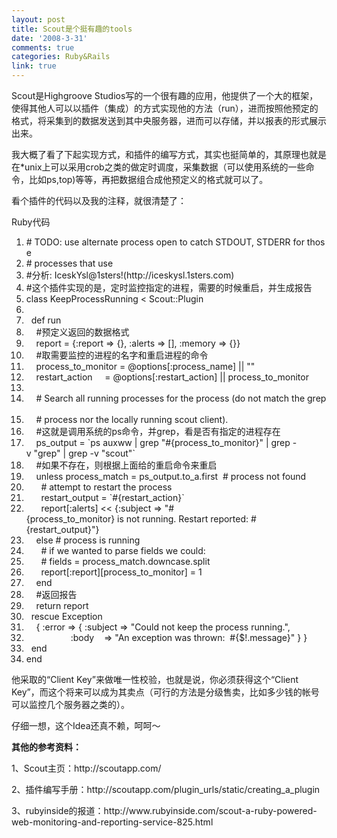 ```yaml
---
layout: post
title: Scout是个挺有趣的tools
date: '2008-3-31'
comments: true
categories: Ruby&Rails
link: true
---
```

<p>Scout是Highgroove Studios写的一个很有趣的应用，他提供了一个大的框架，使得其他人可以以插件（集成）的方式实现他的方法（run），进而按照他预定的格式，将采集到的数据发送到其中央服务器，进而可以存储，并以报表的形式展示出来。</p>
<p>我大概了看了下起实现方式，和插件的编写方式，其实也挺简单的，其原理也就是在*unix上可以采用crob之类的做定时调度，采集数据（可以使用系统的一些命令，比如ps,top)等等，再把数据组合成他预定义的格式就可以了。</p>
<p>看个插件的代码以及我的注释，就很清楚了：</p>
<p>
<div class="codeText">
<div class="codeHead">Ruby代码</div>
<ol start="1" class="dp-rb">
    <li class="alt"><span><span class="comment">#&nbsp;TODO:&nbsp;use&nbsp;alternate&nbsp;process&nbsp;open&nbsp;to&nbsp;catch&nbsp;STDOUT,&nbsp;STDERR&nbsp;for&nbsp;those&nbsp;</span><span>&nbsp;&nbsp;</span></span></li>
    <li class=""><span><span class="comment">#&nbsp;processes&nbsp;that&nbsp;use</span><span>&nbsp;&nbsp;</span></span></li>
    <li class="alt"><span><span class="comment">#分析:&nbsp;IceskYsl@1sters!(http://iceskysl.1sters.com)</span><span>&nbsp;&nbsp;</span></span></li>
    <li class=""><span><span class="comment">#这个插件实现的是，定时监控指定的进程，需要的时候重启，并生成报告</span><span>&nbsp;&nbsp;</span></span></li>
    <li class="alt"><span><span class="keyword">class</span><span>&nbsp;KeepProcessRunning&nbsp;&lt;&nbsp;Scout::Plugin&nbsp;&nbsp;</span></span></li>
    <li class=""><span>&nbsp;&nbsp;</span></li>
    <li class="alt"><span>&nbsp;&nbsp;<span class="keyword">def</span><span>&nbsp;run&nbsp;&nbsp;</span></span></li>
    <li class=""><span>&nbsp;&nbsp;&nbsp;&nbsp;<span class="comment">#预定义返回的数据格式</span><span>&nbsp;&nbsp;</span></span></li>
    <li class="alt"><span>&nbsp;&nbsp;&nbsp;&nbsp;report&nbsp;=&nbsp;{<span class="symbol">:report</span><span>&nbsp;=&gt;&nbsp;{},&nbsp;</span><span class="symbol">:alerts</span><span>&nbsp;=&gt;&nbsp;[],&nbsp;</span><span class="symbol">:memory</span><span>&nbsp;=&gt;&nbsp;{}}&nbsp;&nbsp;</span></span></li>
    <li class=""><span>&nbsp;&nbsp;&nbsp;&nbsp;<span class="comment">#取需要监控的进程的名字和重启进程的命令</span><span>&nbsp;&nbsp;</span></span></li>
    <li class="alt"><span>&nbsp;&nbsp;&nbsp;&nbsp;process_to_monitor&nbsp;=&nbsp;<span class="variable">@options</span><span>[</span><span class="symbol">:process_name</span><span>]&nbsp;||&nbsp;</span><span class="string">&quot;&quot;</span><span>&nbsp;&nbsp;</span></span></li>
    <li class=""><span>&nbsp;&nbsp;&nbsp;&nbsp;restart_action&nbsp;&nbsp;&nbsp;&nbsp;&nbsp;=&nbsp;<span class="variable">@options</span><span>[</span><span class="symbol">:restart_action</span><span>]&nbsp;||&nbsp;process_to_monitor&nbsp;&nbsp;</span></span></li>
    <li class="alt"><span>&nbsp;&nbsp;&nbsp;&nbsp;&nbsp;&nbsp;</span></li>
    <li class=""><span>&nbsp;&nbsp;&nbsp;&nbsp;<span class="comment">#&nbsp;Search&nbsp;all&nbsp;running&nbsp;processes&nbsp;for&nbsp;the&nbsp;process&nbsp;(do&nbsp;not&nbsp;match&nbsp;the&nbsp;grep&nbsp;</span><span>&nbsp;&nbsp;</span></span></li>
    <li class="alt"><span>&nbsp;&nbsp;&nbsp;&nbsp;<span class="comment">#&nbsp;process&nbsp;nor&nbsp;the&nbsp;locally&nbsp;running&nbsp;scout&nbsp;client).</span><span>&nbsp;&nbsp;</span></span></li>
    <li class=""><span>&nbsp;&nbsp;&nbsp;&nbsp;<span class="comment">#这就是调用系统的ps命令，并grep，看是否有指定的进程存在</span><span>&nbsp;&nbsp;</span></span></li>
    <li class="alt"><span>&nbsp;&nbsp;&nbsp;&nbsp;ps_output&nbsp;=&nbsp;`ps&nbsp;auxww&nbsp;|&nbsp;grep&nbsp;<span class="string">&quot;#{process_to_monitor}&quot;</span><span>&nbsp;|&nbsp;grep&nbsp;-v&nbsp;</span><span class="string">&quot;grep&quot;</span><span>&nbsp;|&nbsp;grep&nbsp;-v&nbsp;</span><span class="string">&quot;scout&quot;</span><span>`&nbsp;&nbsp;</span></span></li>
    <li class=""><span>&nbsp;&nbsp;&nbsp;&nbsp;<span class="comment">#如果不存在，则根据上面给的重启命令来重启</span><span>&nbsp;&nbsp;</span></span></li>
    <li class="alt"><span>&nbsp;&nbsp;&nbsp;&nbsp;<span class="keyword">unless</span><span>&nbsp;process_match&nbsp;=&nbsp;ps_output.to_a.first&nbsp;&nbsp;</span><span class="comment">#&nbsp;process&nbsp;not&nbsp;found</span><span>&nbsp;&nbsp;</span></span></li>
    <li class=""><span>&nbsp;&nbsp;&nbsp;&nbsp;&nbsp;&nbsp;<span class="comment">#&nbsp;attempt&nbsp;to&nbsp;restart&nbsp;the&nbsp;process</span><span>&nbsp;&nbsp;</span></span></li>
    <li class="alt"><span>&nbsp;&nbsp;&nbsp;&nbsp;&nbsp;&nbsp;restart_output&nbsp;=&nbsp;`<span class="comment">#{restart_action}`</span><span>&nbsp;&nbsp;</span></span></li>
    <li class=""><span>&nbsp;&nbsp;&nbsp;&nbsp;&nbsp;&nbsp;report[<span class="symbol">:alerts</span><span>]&nbsp;&lt;&lt;&nbsp;{</span><span class="symbol">:subject</span><span>&nbsp;=&gt;&nbsp;</span><span class="string">&quot;#{process_to_monitor}&nbsp;is&nbsp;not&nbsp;running.&nbsp;Restart&nbsp;reported:&nbsp;#{restart_output}&quot;</span><span>}&nbsp;&nbsp;</span></span></li>
    <li class="alt"><span>&nbsp;&nbsp;&nbsp;&nbsp;<span class="keyword">else</span><span>&nbsp;</span><span class="comment">#&nbsp;process&nbsp;is&nbsp;running</span><span>&nbsp;&nbsp;</span></span></li>
    <li class=""><span>&nbsp;&nbsp;&nbsp;&nbsp;&nbsp;&nbsp;<span class="comment">#&nbsp;if&nbsp;we&nbsp;wanted&nbsp;to&nbsp;parse&nbsp;fields&nbsp;we&nbsp;could:</span><span>&nbsp;&nbsp;</span></span></li>
    <li class="alt"><span>&nbsp;&nbsp;&nbsp;&nbsp;&nbsp;&nbsp;<span class="comment">#&nbsp;fields&nbsp;=&nbsp;process_match.downcase.split</span><span>&nbsp;&nbsp;</span></span></li>
    <li class=""><span>&nbsp;&nbsp;&nbsp;&nbsp;&nbsp;&nbsp;report[<span class="symbol">:report</span><span>][process_to_monitor]&nbsp;=&nbsp;1&nbsp;&nbsp;</span></span></li>
    <li class="alt"><span>&nbsp;&nbsp;&nbsp;&nbsp;<span class="keyword">end</span><span>&nbsp;&nbsp;&nbsp;&nbsp;</span></span></li>
    <li class=""><span>&nbsp;&nbsp;&nbsp;&nbsp;<span class="comment">#返回报告</span><span>&nbsp;&nbsp;</span></span></li>
    <li class="alt"><span>&nbsp;&nbsp;&nbsp;&nbsp;<span class="keyword">return</span><span>&nbsp;report&nbsp;&nbsp;&nbsp;&nbsp;</span></span></li>
    <li class=""><span>&nbsp;&nbsp;<span class="keyword">rescue</span><span>&nbsp;</span><span class="builtin">Exception</span><span>&nbsp;&nbsp;</span></span></li>
    <li class="alt"><span>&nbsp;&nbsp;&nbsp;&nbsp;{&nbsp;<span class="symbol">:error</span><span>&nbsp;=&gt;&nbsp;{&nbsp;</span><span class="symbol">:subject</span><span>&nbsp;=&gt;&nbsp;</span><span class="string">&quot;Could&nbsp;not&nbsp;keep&nbsp;the&nbsp;process&nbsp;running.&quot;</span><span>,&nbsp;&nbsp;</span></span></li>
    <li class=""><span>&nbsp;&nbsp;&nbsp;&nbsp;&nbsp;&nbsp;&nbsp;&nbsp;&nbsp;&nbsp;&nbsp;&nbsp;&nbsp;&nbsp;&nbsp;&nbsp;&nbsp;&nbsp;<span class="symbol">:body</span><span>&nbsp;&nbsp;&nbsp;&nbsp;=&gt;&nbsp;</span><span class="string">&quot;An&nbsp;exception&nbsp;was&nbsp;thrown:&nbsp;&nbsp;#{$!.message}&quot;</span><span>&nbsp;}&nbsp;}&nbsp;&nbsp;</span></span></li>
    <li class="alt"><span>&nbsp;&nbsp;<span class="keyword">end</span><span>&nbsp;&nbsp;</span></span></li>
    <li class=""><span><span class="keyword">end</span><span>&nbsp;&nbsp;</span></span></li>
</ol>
</div>
</p>
<p>他采取的&ldquo;Client Key&rdquo;来做唯一性校验，也就是说，你必须获得这个&ldquo;Client Key&rdquo;，而这个将来可以成为其卖点（可行的方法是分级售卖，比如多少钱的帐号可以监控几个服务器之类的）。</p>
<p>仔细一想，这个Idea还真不赖，呵呵～</p>
<p><strong>其他的参考资料：</strong></p>
<p>1、Scout主页：http://scoutapp.com/</p>
<p>2、插件编写手册：http://scoutapp.com/plugin_urls/static/creating_a_plugin</p>
<p>3、rubyinside的报道：http://www.rubyinside.com/scout-a-ruby-powered-web-monitoring-and-reporting-service-825.html</p>
